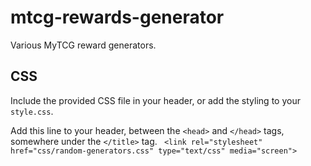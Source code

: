 # mtcg-rewards-generator
Various MyTCG reward generators.

## CSS
Include the provided CSS file in your header, or add the styling to your `style.css`.

Add this line to your header, between the ``<head>`` and ``</head>`` tags, somewhere under the ``</title>`` tag.
``` <link rel="stylesheet" href="css/random-generators.css" type="text/css" media="screen">```
